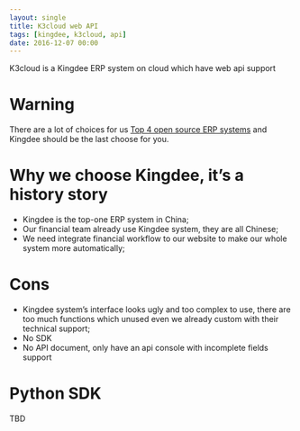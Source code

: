 ```yaml
---
layout: single
title: K3cloud web API
tags: [kingdee, k3cloud, api]
date: 2016-12-07 00:00
---
```

K3cloud is a Kingdee ERP system on cloud which have web api support

# Warning
There are a lot of choices for us [Top 4 open source ERP systems][1] and Kingdee should be the last choose for you.

# Why we choose Kingdee, it’s a history story
* Kingdee is the top-one ERP system in China;
* Our financial team already use Kingdee system, they are all Chinese;
* We need integrate financial workflow to our website to make our whole system more automatically; 

# Cons
* Kingdee system’s interface looks ugly and too complex to use, there are too much functions which unused even we already custom with their technical support;
* No SDK
* No API document, only have an api console with incomplete fields support

# Python SDK
TBD

[1]:	https://opensource.com/resources/top-4-open-source-erp-systems